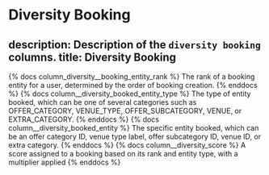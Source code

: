 # Diversity Booking
description: Description of the `diversity booking` columns.
title: Diversity Booking
---

{% docs column_diversity__booking_entity_rank %} The rank of a booking entity for a user, determined by the order of booking creation. {% enddocs %}
{% docs column__diversity_booked_entity_type %} The type of entity booked, which can be one of several categories such as OFFER_CATEGORY, VENUE_TYPE, OFFER_SUBCATEGORY, VENUE, or EXTRA_CATEGORY. {% enddocs %}
{% docs column__diversity_booked_entity %} The specific entity booked, which can be an offer category ID, venue type label, offer subcategory ID, venue ID, or extra category. {% enddocs %}
{% docs column__diversity_score %} A score assigned to a booking based on its rank and entity type, with a multiplier applied  {% enddocs %}
